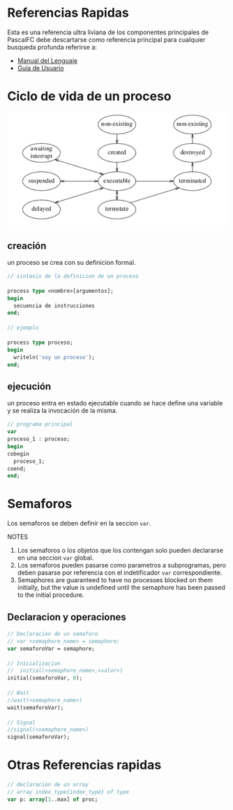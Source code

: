 # Referencias Rapidas

Esta es una referencia ultra liviana de los componentes principales de PascalFC debe descartarse como referencia principal para cualquier busqueda profunda referirse a:
  - [Manual del Lenguaje](./pascal-fc_manualdelenguaje.pdf)
  - [Guía de Usuario](./pascal-fc_guiaUsuario.pdf)

# Ciclo de vida de un proceso

![](../img/process_lifecycle.png)

## creación

un proceso se crea con su definicion formal.

```pascal
// sintaxix de la definicion de un proceso

process type <nombre>[argumentos];
begin
  secuencia de instrucciones
end;

// ejemplo

process type proceso;
begin
  writeln('soy un proceso');
end;
```

## ejecución

un proceso entra en estado ejecutable cuando se hace define una variable y se realiza la invocación de la misma.

```pascal
// programa principal
var
proceso_1 : proceso;
begin
cobegin
  proceso_1;
coend;
end;
```

# Semaforos

Los semaforos se deben definir en la  seccion `var`.

NOTES

1. Los semaforos o los objetos que los contengan solo pueden declararse en una seccion `var` global.
2. Los semaforos pueden pasarse como parametros a subprogramas, pero deben pasarse por referencia con el indetificador `var` correspondiente.
3. Semaphores are guaranteed to have no processes blocked on them initially, but the value is undefined until the semaphore has been passed to the initial procedure.

## Declaracion y operaciones

```pascal
// Declaracion de un semaforo 
// var <semaphore_name> = semaphore;
var semaforoVar = semaphore;

// Inicializacion
//  initial(<semaphore_name>,<valor>)
initial(semaforoVar, 0);

// Wait
//wait(<semaphore_name>)
wait(semaforoVar);

// Signal
//signal(<semaphore_name>)
signal(semaforoVar);
```

# Otras Referencias rapidas

```pascal
// declaracion de un array
// array index_type{index_type} of type
var p: array[1..max] of proc;
```
